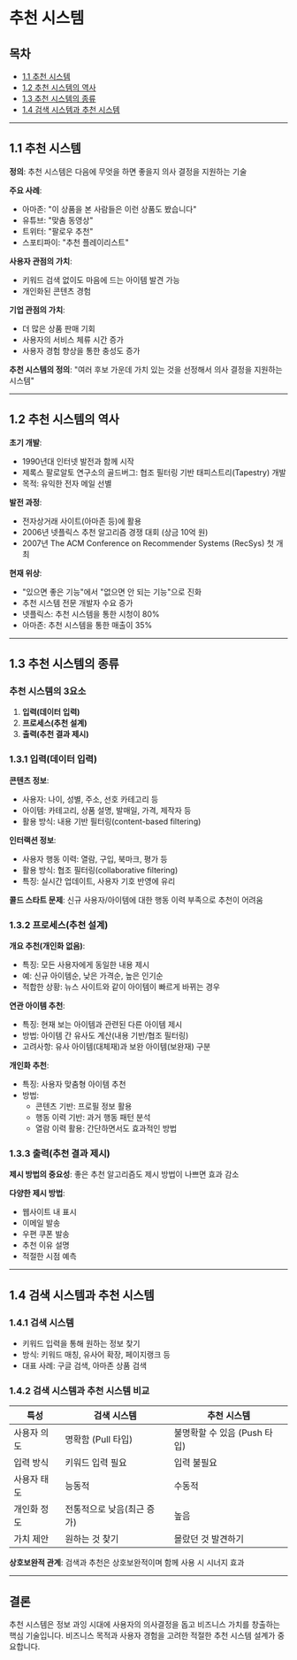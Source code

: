 # 추천 시스템

## 목차
- [1.1 추천 시스템](#11-추천-시스템)
- [1.2 추천 시스템의 역사](#12-추천-시스템의-역사)
- [1.3 추천 시스템의 종류](#13-추천-시스템의-종류)
- [1.4 검색 시스템과 추천 시스템](#14-검색-시스템과-추천-시스템)

---

## 1.1 추천 시스템

**정의**: 추천 시스템은 다음에 무엇을 하면 좋을지 의사 결정을 지원하는 기술

**주요 사례**:
- 아마존: "이 상품을 본 사람들은 이런 상품도 봤습니다"
- 유튜브: "맞춤 동영상"
- 트위터: "팔로우 추천"
- 스포티파이: "추천 플레이리스트"

**사용자 관점의 가치**:
- 키워드 검색 없이도 마음에 드는 아이템 발견 가능
- 개인화된 콘텐츠 경험

**기업 관점의 가치**:
- 더 많은 상품 판매 기회
- 사용자의 서비스 체류 시간 증가
- 사용자 경험 향상을 통한 충성도 증가

**추천 시스템의 정의**: "여러 후보 가운데 가치 있는 것을 선정해서 의사 결정을 지원하는 시스템"

---

## 1.2 추천 시스템의 역사

**초기 개발**:
- 1990년대 인터넷 발전과 함께 시작
- 제록스 팔로알토 연구소의 골드버그: 협조 필터링 기반 태피스트리(Tapestry) 개발
- 목적: 유익한 전자 메일 선별

**발전 과정**:
- 전자상거래 사이트(아마존 등)에 활용
- 2006년 넷플릭스 추천 알고리즘 경쟁 대회 (상금 10억 원)
- 2007년 The ACM Conference on Recommender Systems (RecSys) 첫 개최

**현재 위상**:
- "있으면 좋은 기능"에서 "없으면 안 되는 기능"으로 진화
- 추천 시스템 전문 개발자 수요 증가
- 넷플릭스: 추천 시스템을 통한 시청이 80%
- 아마존: 추천 시스템을 통한 매출이 35%

---

## 1.3 추천 시스템의 종류

### 추천 시스템의 3요소
1. **입력(데이터 입력)**
2. **프로세스(추천 설계)**
3. **출력(추천 결과 제시)**

### 1.3.1 입력(데이터 입력)

**콘텐츠 정보**:
- 사용자: 나이, 성별, 주소, 선호 카테고리 등
- 아이템: 카테고리, 상품 설명, 발매일, 가격, 제작자 등
- 활용 방식: 내용 기반 필터링(content-based filtering)

**인터랙션 정보**:
- 사용자 행동 이력: 열람, 구입, 북마크, 평가 등
- 활용 방식: 협조 필터링(collaborative filtering)
- 특징: 실시간 업데이트, 사용자 기호 반영에 유리

**콜드 스타트 문제**: 신규 사용자/아이템에 대한 행동 이력 부족으로 추천이 어려움

### 1.3.2 프로세스(추천 설계)

**개요 추천(개인화 없음)**:
- 특징: 모든 사용자에게 동일한 내용 제시
- 예: 신규 아이템순, 낮은 가격순, 높은 인기순
- 적합한 상황: 뉴스 사이트와 같이 아이템이 빠르게 바뀌는 경우

**연관 아이템 추천**:
- 특징: 현재 보는 아이템과 관련된 다른 아이템 제시
- 방법: 아이템 간 유사도 계산(내용 기반/협조 필터링)
- 고려사항: 유사 아이템(대체재)과 보완 아이템(보완재) 구분

**개인화 추천**:
- 특징: 사용자 맞춤형 아이템 추천
- 방법:
  - 콘텐츠 기반: 프로필 정보 활용
  - 행동 이력 기반: 과거 행동 패턴 분석
  - 열람 이력 활용: 간단하면서도 효과적인 방법

### 1.3.3 출력(추천 결과 제시)

**제시 방법의 중요성**: 좋은 추천 알고리즘도 제시 방법이 나쁘면 효과 감소

**다양한 제시 방법**:
- 웹사이트 내 표시
- 이메일 발송
- 우편 쿠폰 발송
- 추천 이유 설명
- 적절한 시점 예측

---

## 1.4 검색 시스템과 추천 시스템

### 1.4.1 검색 시스템
- 키워드 입력을 통해 원하는 정보 찾기
- 방식: 키워드 매칭, 유사어 확장, 페이지랭크 등
- 대표 사례: 구글 검색, 아마존 상품 검색

### 1.4.2 검색 시스템과 추천 시스템 비교

| 특성 | 검색 시스템 | 추천 시스템 |
|------|------------|------------|
| 사용자 의도 | 명확함 (Pull 타입) | 불명확할 수 있음 (Push 타입) |
| 입력 방식 | 키워드 입력 필요 | 입력 불필요 |
| 사용자 태도 | 능동적 | 수동적 |
| 개인화 정도 | 전통적으로 낮음(최근 증가) | 높음 |
| 가치 제안 | 원하는 것 찾기 | 몰랐던 것 발견하기 |

**상호보완적 관계**: 검색과 추천은 상호보완적이며 함께 사용 시 시너지 효과

---

## 결론
추천 시스템은 정보 과잉 시대에 사용자의 의사결정을 돕고 비즈니스 가치를 창출하는 핵심 기술입니다. 비즈니스 목적과 사용자 경험을 고려한 적절한 추천 시스템 설계가 중요합니다.